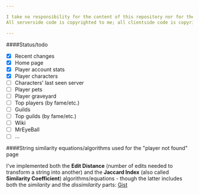 ```yaml
---

I take no responsibility for the content of this repository nor for the uses of the code it contains.
All serverside code is copyrighted to me; all clientside code is copyrighted to its authors (the RealmEye team, WildShadow/Kabam).

---
```


####Status/todo

- [x] Recent changes
- [x] Home page
- [x] Player account stats
- [x] Player characters
- [ ] Characters' last seen server
- [ ] Player pets
- [ ] Player graveyard
- [ ] Top players (by fame/etc.)
- [ ] Guilds
- [ ] Top guilds (by fame/etc.)
- [ ] Wiki
- [ ] MrEyeBall
- [ ] ...

####String similarity equations/algorithms used for the "player not found" page

I've implemented both the **Edit Distance** (number of edits needed to transform a string into another) and the **Jaccard Index** (also called **Similarity Coefficient**) algorithms/equations - though the latter includes both the *similarity* and the *dissimilarity* parts: [Gist](https://gist.github.com/trapped/d1e62dd3b05e00bfd904)
